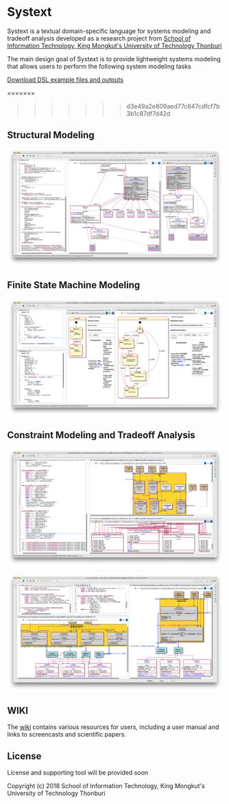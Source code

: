 # Systext

Systext is a textual domain-specific language for systems modeling and tradeoff analysis developed as a research project from [School of Information Technology, King Mongkut's University of Technology Thonburi](https://www.sit.kmutt.ac.th/en/)

The main design goal of Systext is to provide lightweight systems modeling that allows users to perform the following system modeling tasks

[Download DSL example files and outputs](https://github.com/vorachet/Systext/releases/tag/v0.1)

=======
>>>>>>> d3e49a2e809aed77c847cdfcf7b3b1c87df7d42d
## Structural Modeling
![Screenshot](Images/screenshot-structure.png?raw=true "Screenshot")

## Finite State Machine Modeling
![Screenshot](Images/screenshot-fsm.png?raw=true "Screenshot")

## Constraint Modeling and Tradeoff Analysis
![Screenshot](Images/screenshot-constraint.png?raw=true "Screenshot")

![Screenshot](Images/screenshot-constraint2.png?raw=true "Screenshot")

## WIKI

The [wiki](https://github.com/vorachet/Systext/wiki) contains various resources for users, including a user manual and links to screencasts and scientific papers.

## License

License and supporting tool will be provided soon

Copyright (c) 2018 School of Information Technology, King Mongkut's University of Technology Thonburi